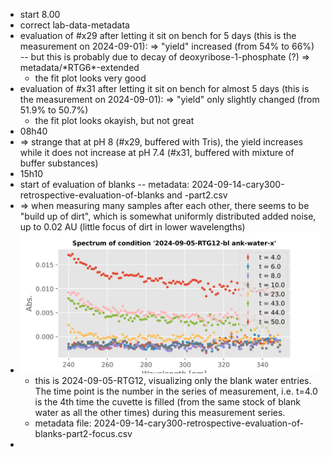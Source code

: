 - start 8.00
- correct lab-data-metadata
- evaluation of #x29 after letting it sit on bench for 5 days (this is the measurement on 2024-09-01): => "yield" increased (from 54% to 66%) -- but this is probably due to decay of deoxyribose-1-phosphate (?) => metadata/\*RTG6*-extended
	- the fit plot looks very good
- evaluation of #x31 after letting it sit on bench for almost 5 days (this is the measurement on 2024-09-01): => "yield" only slightly changed (from 51.9% to 50.7%)
	- the fit plot looks okayish, but not great
- 08h40
- => strange that at pH 8 (#x29, buffered with Tris), the yield increases while it does not increase at pH 7.4 (#x31, buffered with mixture of buffer substances)
- 15h10
- start of evaluation of blanks -- metadata: 2024-09-14-cary300-retrospective-evaluation-of-blanks and -part2.csv
- => when measuring many samples after each other, there seems to be "build up of dirt", which is somewhat uniformly distributed added noise, up to 0.02 AU (little focus of dirt in lower wavelengths)
- ![_cond_1.svg](../assets/_cond_1_1726326733137_0.svg)
	- this is 2024-09-05-RTG12, visualizing only the blank water entries. The time point is the number in the series of measurement, i.e. t=4.0 is the 4th time the cuvette is filled (from the same stock of blank water as all the other times) during this measurement series.
	- metadata file: 2024-09-14-cary300-retrospective-evaluation-of-blanks-part2-focus.csv
-